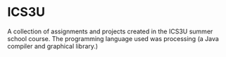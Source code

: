 # ICS3U
A collection of assignments and projects created in the ICS3U summer school course. The programming language used was processing (a Java compiler and graphical library.)
